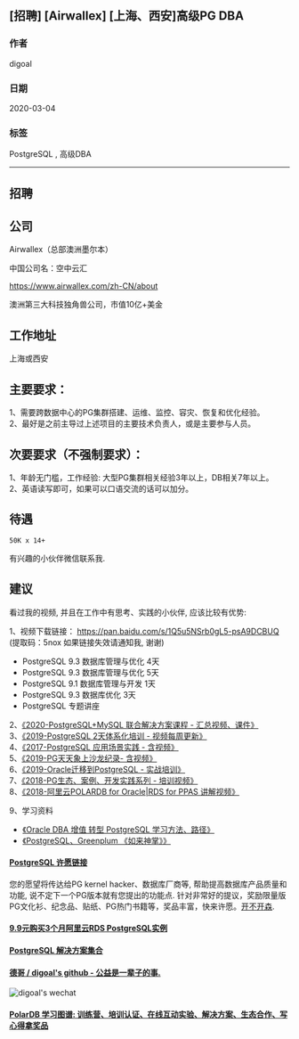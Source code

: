 ## [招聘] [Airwallex] [上海、西安]高级PG DBA      
                         
### 作者                         
digoal                        
                        
### 日期                        
2020-03-04                       
                        
### 标签                        
PostgreSQL , 高级DBA     
                        
----                        
                        
## 招聘        
## 公司    
    
Airwallex（总部澳洲墨尔本）    
    
中国公司名：空中云汇    
    
https://www.airwallex.com/zh-CN/about    
    
澳洲第三大科技独角兽公司，市值10亿+美金    
    
## 工作地址    
上海或西安    
    
## 主要要求：    
1、需要跨数据中心的PG集群搭建、运维、监控、容灾、恢复和优化经验。    
2、最好是之前主导过上述项目的主要技术负责人，或是主要参与人员。    
    
## 次要要求（不强制要求）：    
1、年龄无门槛，工作经验: 大型PG集群相关经验3年以上，DB相关7年以上。    
2、英语读写即可，如果可以口语交流的话可以加分。    
    
## 待遇    
```    
50K x 14+    
```    
  
有兴趣的小伙伴微信联系我.   
  
## 建议  
看过我的视频, 并且在工作中有思考、实践的小伙伴, 应该比较有优势:  
  
1、视频下载链接： https://pan.baidu.com/s/1Q5u5NSrb0gL5-psA9DCBUQ   (提取码：5nox   如果链接失效请通知我, 谢谢)    
- PostgreSQL 9.3 数据库管理与优化 4天    
- PostgreSQL 9.3 数据库管理与优化 5天    
- PostgreSQL 9.1 数据库管理与开发 1天    
- PostgreSQL 9.3 数据库优化 3天    
- PostgreSQL 专题讲座    
    
2、[《2020-PostgreSQL+MySQL 联合解决方案课程 - 汇总视频、课件》](../202001/20200118_02.md)    
3、[《2019-PostgreSQL 2天体系化培训 - 视频每周更新》](../201901/20190105_01.md)    
4、[《2017-PostgreSQL 应用场景实践 - 含视频》](../201805/20180524_02.md)    
5、[《2019-PG天天象上沙龙纪录- 含视频》](../201801/20180121_01.md)    
6、[《2019-Oracle迁移到PostgreSQL - 实战培训》](../201906/20190615_03.md)      
7、[《2018-PG生态、案例、开发实践系列 - 培训视频》](https://edu.aliyun.com/course/836/lesson/list)    
8、[《2018-阿里云POLARDB for Oracle|RDS for PPAS 讲解视频》](https://yq.aliyun.com/live/582)    
    
9、学习资料    
- [《Oracle DBA 增值 转型 PostgreSQL 学习方法、路径》](../201804/20180425_01.md)     
- [《PostgreSQL、Greenplum 《如来神掌》》](../201706/20170601_02.md)      
  
  
  
  
  
  
  
  
  
  
  
  
  
  
  
  
  
  
  
  
  
  
  
  
  
  
  
  
  
  
  
  
  
  
  
  
  
  
  
  
  
  
  
  
  
  
  
  
  
  
  
  
  
  
#### [PostgreSQL 许愿链接](https://github.com/digoal/blog/issues/76 "269ac3d1c492e938c0191101c7238216")
您的愿望将传达给PG kernel hacker、数据库厂商等, 帮助提高数据库产品质量和功能, 说不定下一个PG版本就有您提出的功能点. 针对非常好的提议，奖励限量版PG文化衫、纪念品、贴纸、PG热门书籍等，奖品丰富，快来许愿。[开不开森](https://github.com/digoal/blog/issues/76 "269ac3d1c492e938c0191101c7238216").  
  
  
#### [9.9元购买3个月阿里云RDS PostgreSQL实例](https://www.aliyun.com/database/postgresqlactivity "57258f76c37864c6e6d23383d05714ea")
  
  
#### [PostgreSQL 解决方案集合](https://yq.aliyun.com/topic/118 "40cff096e9ed7122c512b35d8561d9c8")
  
  
#### [德哥 / digoal's github - 公益是一辈子的事.](https://github.com/digoal/blog/blob/master/README.md "22709685feb7cab07d30f30387f0a9ae")
  
  
![digoal's wechat](../pic/digoal_weixin.jpg "f7ad92eeba24523fd47a6e1a0e691b59")
  
  
#### [PolarDB 学习图谱: 训练营、培训认证、在线互动实验、解决方案、生态合作、写心得拿奖品](https://www.aliyun.com/database/openpolardb/activity "8642f60e04ed0c814bf9cb9677976bd4")
  
